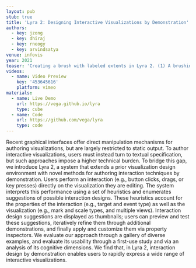 ```yaml
---
layout: pub
stub: true
title: 'Lyra 2: Designing Interactive Visualizations by Demonstration'
authors:
  - key: jzong
  - key: dhiraj
  - key: rneogy
  - key: arvindsatya
venue: infovis
year: 2021
teaser: 'Creating a brush with labeled extents in Lyra 2. (1) A brushing interaction authored via demonstrations. (2) Binding signals that represent the brush’s start and end extents to the content of two text marks respectively. (3) Positioning the text marks by their horizontal position to the brush’s start andend x-coordinates. (4) The completed design: an interval selection with labeled extents.'
videos:
  - name: Video Preview
    key: '453645616'
    platform: vimeo
materials:
  - name: Live Demo
    url: https://vega.github.io/lyra
    type: cube
  - name: Code
    url: https://github.com/vega/lyra
    type: code
---
```

Recent graphical interfaces offer direct manipulation mechanisms for authoring visualizations, but are largely restricted to static output. To author interactive visualizations, users must instead turn to textual specification, but such approaches impose a higher technical burden. To bridge this gap, we introduce Lyra 2, a system that extends a prior visualization design environment with novel methods for authoring interaction techniques by demonstration. Users perform an interaction (e.g., button clicks, drags, or key presses) directly on the visualization they are editing. The system interprets this performance using a set of heuristics and enumerates suggestions of possible interaction designs. These heuristics account for the properties of the interaction (e.g., target and event type) as well as the visualization (e.g., mark and scale types, and multiple views). Interaction design suggestions are displayed as thumbnails; users can preview and test these suggestions, iteratively refine them through additional demonstrations, and finally apply and customize them via property inspectors. We evaluate our approach through a gallery of diverse examples, and evaluate its usability through a first-use study and via an analysis of its cognitive dimensions. We find that, in Lyra 2, interaction design by demonstration enables users to rapidly express a wide range of interactive visualizations.